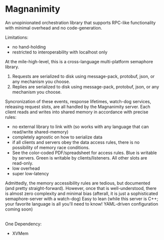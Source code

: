 # Magnanimity
An unopinionated orchestration library that supports RPC-like functionality with minimal overhead and no code-generation.

Limitations:
- no hand-holding
- restricted to interoperability with localhost only 

At the mile-high-level, this is a cross-language multi-platform semaphore library.
1) Requests are serialized to disk using message-pack, protobuf, json, or any mechanism you choose.
2) Replies are serialized to disk using message-pack, protobuf, json, or any mechanism you choose.

Syncronization of these events, response lifetimes, watch-dog services, releasing request slots, are all handled by the Magnanimity server.
Each client reads and writes into shared memory in accordance with precise rules:
- no external library to link with (so works with any language that can read/write shared-memory)
- completely agnostic on how to serialize data
- if all clients and servers obey the data access rules, there is no possibility of memory race conditions.
- See the color-coded PDF/spreadsheet for access rules.  Blue is writable by servers. Green is writable by clients/listeners.  All other slots are read-only.
- low overhead
- super low-latency

Admittedly, the memory accessibility rules are tedious, but documented (and pretty straight-forward).
However, once that is well-understood, there is almost zero complexity and minimal bias (afterall, it is just a sophisticated semaphore-server with a watch-dog)
Easy to lean (while this server is C++; your favorite language is all you'll need to know! YAML-driven configuration coming soon)

<br>One Dependency:
- XVMem
